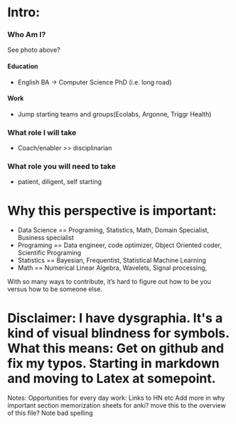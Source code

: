 # Intro:

### Who Am I?
See photo above?
#### Education
  - English BA -> Computer Science PhD (i.e. long road)
#### Work
  - Jump starting teams and groups(Ecolabs, Argonne, Triggr Health)
### What role I will take
  - Coach/enabler >> disciplinarian

### What role you will need to take
  - patient, diligent, self starting

# Why this perspective is important:
- Data Science == Programing, Statistics, Math,  Domain Specialist, Business specialist
- Programing == Data engineer, code optimizer, Object Oriented coder, Scientific Programing
- Statistics == Bayesian, Frequentist, Statistical Machine Learning
- Math == Numerical Linear Algebra, Wavelets, Signal processing, 

With so many ways to contribute, it’s hard to figure out how to be you versus how to be someone else.  



# Disclaimer:  I have dysgraphia. It's a kind of visual blindness for symbols.  What this means: Get on github and fix my typos.  Starting in markdown and moving to Latex at somepoint.





Notes:
Opportunities for every day work:
Links to HN etc
Add more in why important section
memorization sheets for anki?
move this to the overview of this file?
Note bad spelling


